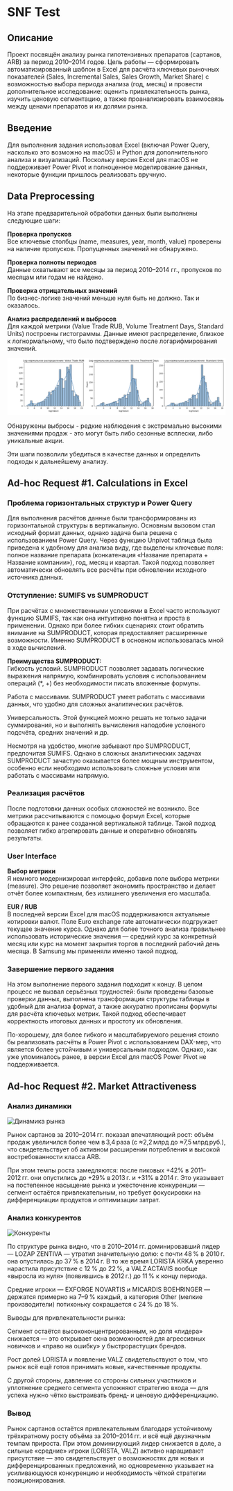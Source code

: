 # SNF Test

## Описание

Проект посвящён анализу рынка гипотензивных препаратов (сартанов, ARB) за период 2010–2014 годов. Цель работы — сформировать автоматизированный шаблон в Excel для расчёта ключевых рыночных показателей (Sales, Incremental Sales, Sales Growth, Market Share) с возможностью выбора периода анализа (год, месяц) и провести дополнительное исследование: оценить привлекательность рынка, изучить ценовую сегментацию, а также проанализировать взаимосвязь между ценами препаратов и их долями рынка.

## Введение

Для выполнения задания использовал Excel (включая Power Query, насколько это возможно на macOS) и Python для дополнительного анализа и визуализаций. Поскольку версия Excel для macOS не поддерживает Power Pivot и полноценное моделирование данных, некоторые функции пришлось реализовать вручную.

## Data Preprocessing

На этапе предварительной обработки данных были выполнены следующие шаги:

**Проверка пропусков**  
Все ключевые столбцы (name, measures, year, month, value) проверены на наличие пропусков. Пропущенных значений не обнаружено.

**Проверка полноты периодов**  
Данные охватывают все месяцы за период 2010–2014 гг., пропусков по месяцам или годам не найдено.

**Проверка отрицательных значений**  
По бизнес-логике значений меньше нуля быть не должно. Так и оказалось.

**Анализ распределений и выбросов**  
Для каждой метрики (Value Trade RUB, Volume Treatment Days, Standard Units) построены гистограммы.
Данные имеют распределение, близкое к логнормальному, что было подтверждено после логарифмирования значений.

![Распределения метрик](misc/log-distribution.png)

Обнаружены выбросы - редкие наблюдения с экстремально высокими значениями продаж - это могут быть либо сезонные всплески, либо уникальные акции.

Эти шаги позволили убедиться в качестве данных и определить подходы к дальнейшему анализу.

## Ad-hoc Request #1. Calculations in Excel

### Проблема горизонтальных структур и Power Query

Для выполнения расчётов данные были трансформированы из горизонтальной структуры в вертикальную. Основным вызовом стал исходный формат данных, однако задача была решена с использованием Power Query. Через функцию Unpivot таблица была приведена к удобному для анализа виду, где выделены ключевые поля: полное название препарата (конкатенация «Название препарата + Название компании»), год, месяц и квартал. Такой подход позволяет автоматически обновлять все расчёты при обновлении исходного источника данных.

### Отступление: SUMIFS vs SUMPRODUCT

При расчётах с множественными условиями в Excel часто используют функцию SUMIFS, так как она интуитивно понятна и проста в применении. Однако при более гибких сценариях стоит обратить внимание на SUMPRODUCT, которая предоставляет расширенные возможности. Именно SUMPRODUCT в основном использовалась мной в ходе вычислений.

**Преимущества SUMPRODUCT:**  
Гибкость условий. SUMPRODUCT позволяет задавать логические выражения напрямую, комбинировать условия с использованием операций (*, +) без необходимости писать вложенные формулы.

Работа с массивами. SUMPRODUCT умеет работать с массивами данных, что удобно для сложных аналитических расчётов.

Универсальность. Этой функцией можно решать не только задачи суммирования, но и выполнять вычисления наподобие условного подсчёта, средних значений и др.

Несмотря на удобство, многие забывают про SUMPRODUCT, предпочитая SUMIFS. Однако в сложных аналитических задачах SUMPRODUCT зачастую оказывается более мощным инструментом, особенно если необходимо использовать сложные условия или работать с массивами напрямую.

### Реализация расчётов

После подготовки данных особых сложностей не возникло. Все метрики рассчитываются с помощью формул Excel, которые обращаются к ранее созданной вертикальной таблице. Такой подход позволяет гибко агрегировать данные и оперативно обновлять результаты.

### User Interface

**Выбор метрики**  
Я немного модернизировал интерфейс, добавив поле выбора метрики (measure). Это решение позволяет экономить пространство и делает отчёт более компактным, без излишнего увеличения его масштаба.

**EUR / RUB**  
В последней версии Excel для macOS поддерживаются актуальные котировки валют. Поле Euro exchange rate автоматически подгружает текущее значение курса. Однако для более точного анализа правильнее использовать исторические значения — средний курс за конкретный месяц или курс на момент закрытия торгов в последний рабочий день месяца. В Samsung мы применяли именно такой подход.

### Завершение первого задания

На этом выполнение первого задания подходит к концу. В целом процесс не вызвал серьёзных трудностей: были проведены базовые проверки данных, выполнена трансформация структуры таблицы в удобный для анализа формат, а также аккуратно прописаны формулы для расчёта ключевых метрик. Такой подход обеспечивает корректность итоговых данных и простоту их обновления.

По-хорошему, для более гибкого и масштабируемого решения стоило бы реализовать расчёты в Power Pivot с использованием DAX-мер, что является более устойчивым и универсальным подходом. Однако, как уже упоминалось ранее, в версии Excel для macOS Power Pivot не поддерживается.

## Ad-hoc Request #2. Market Attractiveness

### Анализ динамики

![Динамика рынка](misc/market_dynamic)

Рынок сартанов за 2010–2014 гг. показал впечатляющий рост: объём продаж увеличился более чем в 3,4 раза (с ≈2,2 млрд до ≈7,5 млрд руб.), что свидетельствует об активном расширении потребления и высокой востребованности класса ARB.

При этом темпы роста замедляются: после пиковых +42% в 2011–2012 гг. они опустились до +29% в 2013 г. и +31% в 2014 г. Это указывает на постепенное насыщение рынка и ужесточение конкуренции — сегмент остаётся привлекательным, но требует фокусировки на дифференциации продуктов и оптимизации затрат.

### Анализ конкурентов

![Конкуренты](misc/comp)

По структуре рынка видно, что в 2010–2014 гг. доминировавший лидер — LOZAP ZENTIVA — утратил значительную долю: с почти 48 % в 2010 г. она опустилась до 37 % в 2014 г. В то же время LORISTA KRKA уверенно нарастила присутствие с 12 % до 22 %, а VALZ ACTAVIS вообще «выросла из нуля» (появившись в 2012 г.) до 11 % к концу периода.

Средние игроки — EXFORGE NOVARTIS и MICARDIS BOEHRINGER — держатся примерно на 7–9 % каждый, а категория Other (мелкие производители) потихоньку сокращается с 24 % до 18 %.

Выводы для привлекательности рынка:

Сегмент остаётся высококонцентрированным, но доля «лидера» снижается — это открывает окна возможностей для агрессивных новичков и «право на ошибку» у быстрорастущих брендов.

Рост долей LORISTA и появление VALZ свидетельствуют о том, что рынок всё ещё готов принимать новые, качественные продукты.

С другой стороны, давление со стороны сильных участников и уплотнение среднего сегмента усложняют стратегию входа — для успеха нужно чётко выстраивать бренд‑ и ценовую дифференциацию.

### Вывод

Рынок сартанов остаётся привлекательным благодаря устойчивому трёхкратному росту объёма за 2010–2014 гг. и всё ещё двузначным темпам прироста. При этом доминирующий лидер снижается в доле, а сильные «средние» игроки (LORISTA, VALZ) активно наращивают присутствие — это свидетельствует о возможностях для новых и дифференцированных предложений, но одновременно указывает на усиливающуюся конкуренцию и необходимость чёткой стратегии позиционирования.
